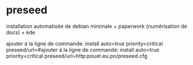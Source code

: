 # preseed

installation automatisée de debian minimale + paperwork (numérisation de docs) + kde 


ajouter à la ligne de commande:
install auto=true priority=critical preseed/url=#ajouter à la ligne de commande: install auto=true priority=critical preseed/url=http:pouet.eu.pn/preseed.cfg
